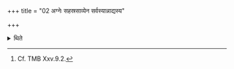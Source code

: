 +++
title = "02 अग्नेः सहस्रसाव्येन सर्वस्यान्नाद्यस्य"

+++

<details><summary>थिते</summary>

2. (The performers) go to the impulse (obtainment) of all the food by means (of the performance of the sacrificial-session) called Agneḥ sahasrasavyam (Agni's sacrificial-session in which there is thousand-fold impulse).[^1]  

[^1]: Cf. TMB Xxv.9.2. 
</details>

